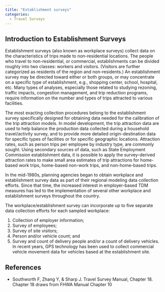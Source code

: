 ```yaml
---
title: "Establishment surveys"
categories:
  - Travel Surveys
---
```


## Introduction to Establishment Surveys

Establishment surveys (also known as workplace surveys) collect data on the characteristics of trips made to non-residential locations. The people who travel to non-residential, or commercial, establishments can be divided roughly into two classes: workers and visitors. (Visitors are further categorized as residents of the region and non-residents.) An establishment survey may be directed toward either or both groups, or may concentrate on a specific type of establishment, e.g., shopping center, school, hospital, etc. Many types of analyses, especially those related to studying rezoning, traffic impacts, congestion management, and trip reduction programs, require information on the number and types of trips attracted to various facilities.

The most exacting collection procedures belong to the establishment survey specifically designed for obtaining data needed for the calibration of the trip attraction models. In model development, the trip attraction data are used to help balance the production data collected during a household travel/activity survey, and to provide more detailed origin-destination data for specific types of facilities or for specific geographic locations. Attraction rates, such as person trips per employee by industry type, are commonly sought. Using secondary sources of data, such as State Employment Commission establishment data, it is possible to apply the survey-derived attraction rates to make small area estimates of trip attractions for home-based work trips, home-based non-work trips, and non-home-based trips.

In the mid-1980s, planning agencies began to obtain workplace and establishment survey data as part of their regional modeling data collection efforts. Since that time, the increased interest in employer-based TDM measures has led to the implementation of several other workplace and establishment surveys throughout the country.

The workplace/establishment survey can incorporate up to five separate data collection efforts for each sampled workplace:
1. Collection of employer information;
2. Survey of employees;
3. Survey of site visitors;
4. Person and/or vehicle count; and
5. Survey and count of delivery people and/or a count of delivery vehicles. In recent years, GPS technology has been used to collect commercial vehicle movement data for vehicles based at the establishment site.

## References

- Southworth F, Zhang Y, & Sharp J.  Travel Survey Manual, Chapter 18. Chapter 18 draws from FHWA Manual Chapter 10
